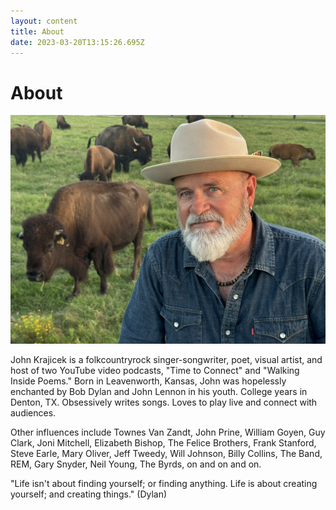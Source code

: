 ```yaml
---
layout: content
title: About
date: 2023-03-20T13:15:26.695Z
---
```

# About

![](../../images/uploads/img_4162-copy.jpeg)

J﻿ohn Krajicek is a folkcountryrock singer-songwriter, poet, visual artist, and host of two YouTube video podcasts, "Time to Connect" and "Walking Inside Poems." B﻿orn in Leavenworth, Kansas, John was hopelessly enchanted by Bob Dylan and John Lennon in his youth. College years in Denton, TX. Obsessively writes songs. Loves to play live and connect with audiences.

Other influences include Townes Van Zandt, John Prine, William Goyen, Guy Clark, Joni Mitchell, Elizabeth Bishop, The Felice Brothers, Frank Stanford, Steve Earle, Mary Oliver, Jeff Tweedy, Will Johnson, Billy Collins, The Band, REM, Gary Snyder, Neil Young, The Byrds, on and on and on.

"Life isn't about finding yourself; or finding anything. Life is about creating yourself; and creating things." (Dylan)